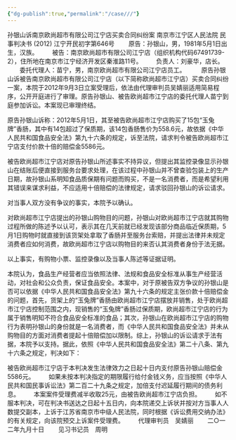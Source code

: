 ```yaml
---
{"dg-publish":true,"permalink":"/case///"}
---
```



孙银山诉南京欧尚超市有限公司江宁店买卖合同纠纷案
南京市江宁区人民法院
民事判决书
     (2012) 江宁开民初字第646号
　　原告：孙银山，男，1981年5月1日出生，汉族。
　　被告：南京欧尚超市有限公司江宁店（组织机构代码67491739-2），住所地在南京市江宁经济开发区秦淮路11号。
　　负责人：刘豪华，店长。
　　委托代理人：苗宁，男，南京欧尚超市有限公司江宁店员工。
　　
原告孙银山诉被告南京欧尚超市有限公司江宁店（以下简称欧尚超市江宁店）买卖合同纠纷一案，本院于2012年9月3日立案受理后，依法由代理审判员吴婧丽适用简易程序，公开开庭进行了审理。原告孙银山、被告欧尚超市江宁店的委托代理人苗宁到庭参加诉讼。本案现已审理终结。

原告孙银山诉称：2012年5月1日，其至被告欧尚超市江宁店购买了15包“玉兔牌”香肠，其中有14包超过了保质期，该14包香肠售价为558.6元，故依据《中华人民共和国食品安全法》第九十六条的规定，诉至法院，请求判令被告欧尚超市江宁店支付价款十倍的赔偿金5586元。

被告欧尚超市江宁店对原告孙银山所述事实不持异议，但提出其监控录像显示孙银山在结账后便直接到服务台要求处理，在该过程中孙银山并不曾查验包装上的生产日期，故孙银山系明知食品质保期有问题而购买，不是一名消费者，而是希望利用其错误来谋求利益，不应适用十倍赔偿的法律规定，请求驳回孙银山的诉讼请求。

对当事人双方没有争议的事实，本院予以确认。

对欧尚超市江宁店提出的孙银山购物目的问题，孙银山对欧尚超市江宁店就其购物过程所做的陈述予以认可，表示其在几天前就已经发现该部分商品临近保质期，5月1日购物时就直接到该货架处拿取了香肠并至服务台索赔，并提出法律并未规定消费者应如何消费，故欧尚超市江宁店以购物目的来否认其消费者身份于法无据。

以上事实，有购物小票、监控录像以及当事人陈述等证据证明。

本院认为，食品生产经营者应当依照法律、法规和食品安全标准从事生产经营活动，对社会和公众负责，保证食品安全。本案中，对于原被告双方争议的孙银山是否可以依据《中华人民共和国食品安全法》第九十六条的规定主张价款十倍赔偿金的问题，首先，货架上的“玉兔牌”香肠由欧尚超市江宁店摆放并销售，处于欧尚超市江宁店控制范围之内，现销售的“玉兔牌”香肠过保质期，欧尚超市江宁店的行为属于销售明知不符合食品安全标准的食品；其次，孙银山在欧尚超市江宁店的购物行为表明孙银山的身份就是一名消费者，而《中华人民共和国食品安全法》并未从购物目的方面对消费者提起十倍赔偿加以限制。综上，孙银山的诉讼请求于法有据，本院予以支持。据此，依照《中华人民共和国食品安全法》第二十八条、第九十六条之规定，判决如下：

被告欧尚超市江宁店于本判决发生法律效力之日起十日内支付原告孙银山赔偿金5586元。
　　如果未按本判决指定的期限履行给付金钱义务，应当按照《中华人民共和国民事诉讼法》第二百二十九条之规定，加倍支付迟延履行期间的债务利息。
　　本案案件受理费减半收取25元，由被告欧尚超市江宁店负担。
　　如不服本判决，可在判决书送达之日起十五日内，向本院递交上诉状并按对方当事人人数提交副本，上诉于江苏省南京市中级人民法院，同时根据《诉讼费用交纳办法》的有关规定，向该院预交上诉案件受理费。
     　　代理审判员　吴婧丽
　　二○一二年九月十日
　　见习书记员　周明
